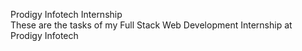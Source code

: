 Prodigy Infotech Internship
<br>
These are the tasks of my Full Stack Web Development Internship at Prodigy Infotech
